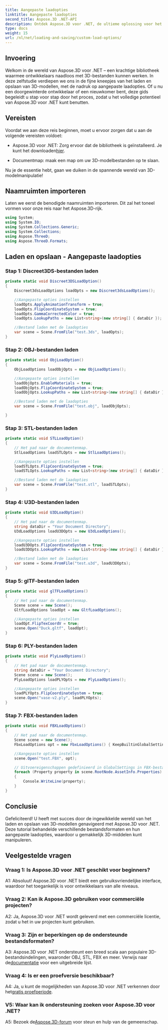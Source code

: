```yaml
---
title: Aangepaste laadopties
linktitle: Aangepaste laadopties
second_title: Aspose.3D .NET-API
description: Ontdek Aspose.3D voor .NET, de ultieme oplossing voor het naadloos laden en opslaan van 3D-modellen.
type: docs
weight: 15
url: /nl/net/loading-and-saving/custom-load-options/
---
```

## Invoering

Welkom in de wereld van Aspose.3D voor .NET – een krachtige bibliotheek waarmee ontwikkelaars naadloos met 3D-bestanden kunnen werken. In deze zelfstudie verdiepen we ons in de fijne kneepjes van het laden en opslaan van 3D-modellen, met de nadruk op aangepaste laadopties. Of u nu een doorgewinterde ontwikkelaar of een nieuwkomer bent, deze gids begeleidt u stap voor stap door het proces, zodat u het volledige potentieel van Aspose.3D voor .NET kunt benutten.

## Vereisten

Voordat we aan deze reis beginnen, moet u ervoor zorgen dat u aan de volgende vereisten voldoet:

-  Aspose.3D voor .NET: Zorg ervoor dat de bibliotheek is geïnstalleerd. Je kunt het downloaden[hier](https://releases.aspose.com/3d/net/).

- Documentmap: maak een map om uw 3D-modelbestanden op te slaan.

Nu je de essentie hebt, gaan we duiken in de spannende wereld van 3D-modelmanipulatie!

## Naamruimten importeren

Laten we eerst de benodigde naamruimten importeren. Dit zal het toneel vormen voor onze reis naar het Aspose.3D-rijk.

```csharp
using System;
using System.IO;
using System.Collections.Generic;
using System.Collections;
using Aspose.ThreeD;
using Aspose.ThreeD.Formats;
```

## Laden en opslaan - Aangepaste laadopties

### Stap 1: Discreet3DS-bestanden laden

```csharp
private static void Discreet3DSLoadOption()
{
    Discreet3dsLoadOptions loadOpts = new Discreet3dsLoadOptions();

    //Aangepaste opties instellen
    loadOpts.ApplyAnimationTransform = true;
    loadOpts.FlipCoordinateSystem = true;
    loadOpts.GammaCorrectedColor = true;
    loadOpts.LookupPaths = new List<string>(new string[] { dataDir });

    //Bestand laden met de laadopties
    var scene = Scene.FromFile("test.3ds", loadOpts);
}
```

### Stap 2: OBJ-bestanden laden

```csharp
private static void ObjLoadOption()
{
    ObjLoadOptions loadObjOpts = new ObjLoadOptions();

    //Aangepaste opties instellen
    loadObjOpts.EnableMaterials = true;
    loadObjOpts.FlipCoordinateSystem = true;
    loadObjOpts.LookupPaths = new List<string>(new string[] { dataDir });

    //Bestand laden met de laadopties
    var scene = Scene.FromFile("test.obj", loadObjOpts);

}
```

### Stap 3: STL-bestanden laden

```csharp
private static void STLLoadOption()
{
    // Het pad naar de documentenmap.
    StlLoadOptions loadSTLOpts = new StlLoadOptions();

    //Aangepaste opties instellen
    loadSTLOpts.FlipCoordinateSystem = true;
    loadSTLOpts.LookupPaths = new List<string>(new string[] { dataDir });

    //Bestand laden met de laadopties
    var scene = Scene.FromFile("test.stl", loadSTLOpts);
}
```

### Stap 4: U3D-bestanden laden

```csharp
private static void U3DLoadOption()
{
    // Het pad naar de documentenmap.
    string dataDir = "Your Document Directory";
    U3dLoadOptions loadU3DOpts = new U3dLoadOptions();

    //Aangepaste opties instellen
    loadU3DOpts.FlipCoordinateSystem = true;
    loadU3DOpts.LookupPaths = new List<string>(new string[] { dataDir });

    //Bestand laden met de laadopties
    var scene = Scene.FromFile("test.u3d", loadU3DOpts);
}
```

### Stap 5: glTF-bestanden laden

```csharp
private static void glTFLoadOptions()
{
    // Het pad naar de documentenmap.
    Scene scene = new Scene();
    GltfLoadOptions loadOpt = new GltfLoadOptions();

    //Aangepaste opties instellen
    loadOpt.FlipTexCoordV = true;
    scene.Open("Duck.gltf", loadOpt);
}
```

### Stap 6: PLY-bestanden laden

```csharp
private static void PlyLoadOptions()
{
    // Het pad naar de documentenmap.
    string dataDir = "Your Document Directory";
    Scene scene = new Scene();
    PlyLoadOptions loadPLYOpts = new PlyLoadOptions();

    //Aangepaste opties instellen
    loadPLYOpts.FlipCoordinateSystem = true;
    scene.Open("vase-v2.ply", loadPLYOpts);
}
```

### Stap 7: FBX-bestanden laden

```csharp
private static void FBXLoadOptions()
{
    // Het pad naar de documentenmap.
    Scene scene = new Scene();
    FbxLoadOptions opt = new FbxLoadOptions() { KeepBuiltinGlobalSettings = true };

    //Aangepaste opties instellen
    scene.Open("test.FBX", opt);

    // Uitvoereigenschappen gedefinieerd in GlobalSettings in FBX-bestand
    foreach (Property property in scene.RootNode.AssetInfo.Properties)
    {
        Console.WriteLine(property);
    }
}
```

## Conclusie

Gefeliciteerd! U heeft met succes door de ingewikkelde wereld van het laden en opslaan van 3D-modellen genavigeerd met Aspose.3D voor .NET. Deze tutorial behandelde verschillende bestandsformaten en hun aangepaste laadopties, waardoor u gemakkelijk 3D-middelen kunt manipuleren.

## Veelgestelde vragen

### Vraag 1: Is Aspose.3D voor .NET geschikt voor beginners?

A1: Absoluut! Aspose.3D voor .NET biedt een gebruiksvriendelijke interface, waardoor het toegankelijk is voor ontwikkelaars van alle niveaus.

### Vraag 2: Kan ik Aspose.3D gebruiken voor commerciële projecten?

A2: Ja, Aspose.3D voor .NET wordt geleverd met een commerciële licentie, zodat u het in uw projecten kunt gebruiken.

### Vraag 3: Zijn er beperkingen op de ondersteunde bestandsformaten?

 A3: Aspose.3D voor .NET ondersteunt een breed scala aan populaire 3D-bestandsindelingen, waaronder OBJ, STL, FBX en meer. Verwijs naar de[documentatie](https://reference.aspose.com/3d/net/) voor een uitgebreide lijst.

### Vraag 4: Is er een proefversie beschikbaar?

A4: Ja, u kunt de mogelijkheden van Aspose.3D voor .NET verkennen door het[gratis proefperiode](https://releases.aspose.com/).

### V5: Waar kan ik ondersteuning zoeken voor Aspose.3D voor .NET?

 A5: Bezoek de[Aspose.3D-forum](https://forum.aspose.com/c/3d/18) voor steun en hulp van de gemeenschap.